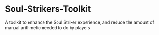 # Soul-Strikers-Toolkit
A toolkit to enhance the Soul Striker experience, and reduce the amount of manual arithmetic needed to do by players
